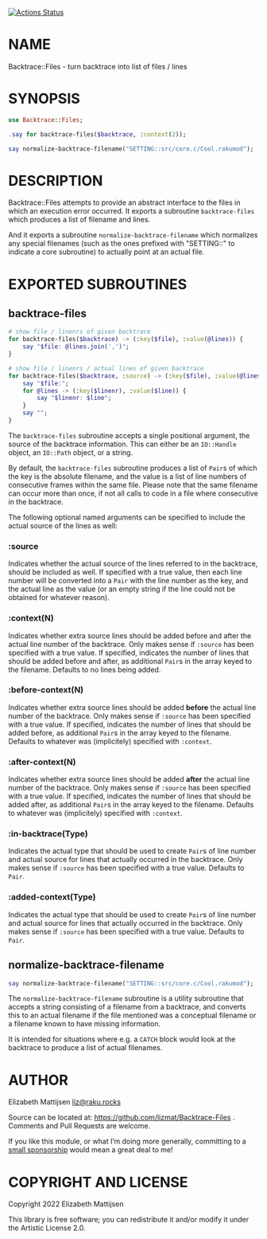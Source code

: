 [![Actions Status](https://github.com/lizmat/Backtrace-Files/actions/workflows/test.yml/badge.svg)](https://github.com/lizmat/Backtrace-Files/actions)

NAME
====

Backtrace::Files - turn backtrace into list of files / lines

SYNOPSIS
========

```raku
use Backtrace::Files;

.say for backtrace-files($backtrace, :context(2));

say normalize-backtrace-filename("SETTING::src/core.c/Cool.rakumod");
```

DESCRIPTION
===========

Backtrace::Files attempts to provide an abstract interface to the files in which an execution error occurred. It exports a subroutine `backtrace-files` which produces a list of filename and lines.

And it exports a subroutine `normalize-backtrace-filename` which normalizes any special filenames (such as the ones prefixed with "SETTING::" to indicate a core subroutine) to actually point at an actual file.

EXPORTED SUBROUTINES
====================

backtrace-files
---------------

```raku
# show file / linenrs of given backtrace
for backtrace-files($backtrace) -> (:key($file), :value(@lines)) {
    say "$file: @lines.join(',')";
}

# show file / linenrs / actual lines of given backtrace
for backtrace-files($backtrace, :source) -> (:key($file), :value(@lines)) {
    say "$file:";
    for @lines -> (:key($linenr), :value($line)) {
        say "$linenr: $line";
    }
    say "";
}
```

The `backtrace-files` subroutine accepts a single positional argument, the source of the backtrace information. This can either be an `IO::Handle` object, an `IO::Path` object, or a string.

By default, the `backtrace-files` subroutine produces a list of `Pair`s of which the key is the absolute filename, and the value is a list of line numbers of consecutive frames within the same file. Please note that the same filename can occur more than once, if not all calls to code in a file where consecutive in the backtrace.

The following optional named arguments can be specified to include the actual source of the lines as well:

### :source

Indicates whether the actual source of the lines referred to in the backtrace, should be included as well. If specified with a true value, then each line number will be converted into a `Pair` with the line number as the key, and the actual line as the value (or an empty string if the line could not be obtained for whatever reason).

### :context(N)

Indicates whether extra source lines should be added before and after the actual line number of the backtrace. Only makes sense if `:source` has been specified with a true value. If specified, indicates the number of lines that should be added before and after, as additional `Pair`s in the array keyed to the filename. Defaults to no lines being added.

### :before-context(N)

Indicates whether extra source lines should be added **before** the actual line number of the backtrace. Only makes sense if `:source` has been specified with a true value. If specified, indicates the number of lines that should be added before, as additional `Pair`s in the array keyed to the filename. Defaults to whatever was (implicitely) specified with `:context`.

### :after-context(N)

Indicates whether extra source lines should be added **after** the actual line number of the backtrace. Only makes sense if `:source` has been specified with a true value. If specified, indicates the number of lines that should be added after, as additional `Pair`s in the array keyed to the filename. Defaults to whatever was (implicitely) specified with `:context`.

### :in-backtrace(Type)

Indicates the actual type that should be used to create `Pair`s of line number and actual source for lines that actually occurred in the backtrace. Only makes sense if `:source` has been specified with a true value. Defaults to `Pair`.

### :added-context(Type)

Indicates the actual type that should be used to create `Pair`s of line number and actual source for lines that actually occurred in the backtrace. Only makes sense if `:source` has been specified with a true value. Defaults to `Pair`.

normalize-backtrace-filename
----------------------------

```raku
say normalize-backtrace-filename("SETTING::src/core.c/Cool.rakumod");
```

The `normalize-backtrace-filename` subroutine is a utility subroutine that accepts a string consisting of a filename from a backtrace, and converts this to an actual filename if the file mentioned was a conceptual filename or a filename known to have missing information.

It is intended for situations where e.g. a `CATCH` block would look at the backtrace to produce a list of actual filenames.

AUTHOR
======

Elizabeth Mattijsen <liz@raku.rocks>

Source can be located at: https://github.com/lizmat/Backtrace-Files . Comments and Pull Requests are welcome.

If you like this module, or what I’m doing more generally, committing to a [small sponsorship](https://github.com/sponsors/lizmat/) would mean a great deal to me!

COPYRIGHT AND LICENSE
=====================

Copyright 2022 Elizabeth Mattijsen

This library is free software; you can redistribute it and/or modify it under the Artistic License 2.0.

